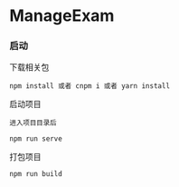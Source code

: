 # ManageExam

### 启动

下载相关包
```
npm install 或者 cnpm i 或者 yarn install

```

启动项目
```
进入项目目录后

npm run serve
```

打包项目
```
npm run build
```

